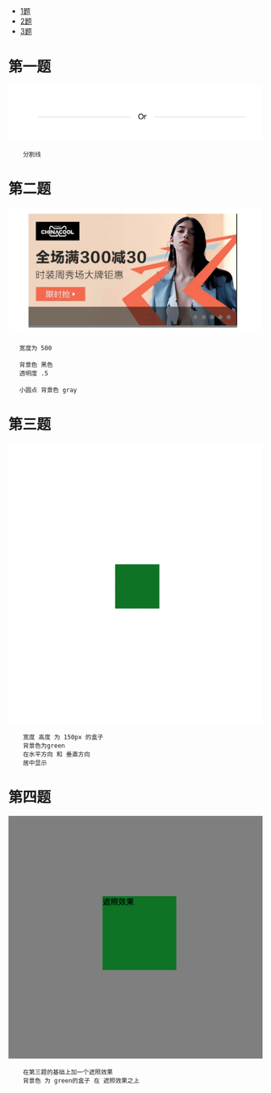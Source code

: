 
- [1题](#task1)
- [2题](#task2)
- [3题](#task3)

<a id = "task1"></a>
# 第一题 
![第一题效果图](./images/2019-9-29/第一题效果图.png)
```
    分割线
```
<a id = "task2"></a>
# 第二题
![第二题效果图](./images/2019-9-29/第二题效果图.png)

```
   宽度为 500

   背景色 黑色
   透明度 .5

   小圆点 背景色 gray 

```

<a id = "task3"></a>
# 第三题
![第三题效果图](./images/2019-9-29/第三题效果图.png)
```
    宽度 高度 为 150px 的盒子
    背景色为green
    在水平方向 和 垂直方向 
    居中显示
```
<a id = "task4"></a>
# 第四题
![第四题效果图](./images/2019-9-29/第四题效果图.png)
```
    在第三题的基础上加一个遮照效果
    背景色 为 green的盒子 在 遮照效果之上
```